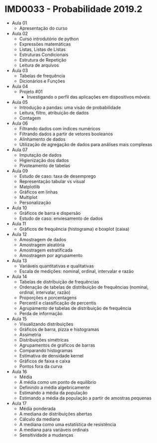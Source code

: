 # IMD0033 - Probabilidade 2019.2

- Aula 01
	- Apresentação do curso
- Aula 02
	- Curso introdutório de python
	- Expressões matemáticas
	- Listas, Listas de Listas
	- Estruturas Condicionais
	- Estrutura de Repetição
	- Leitura de arquivos
- Aula 03
	- Tabelas de frequência
	- Dicionários e Funções
- Aula 04
	- Projeto #01
		- Investigando o perfil das aplicações em dispositivos móveis
- Aula 05
	- Introdução a pandas: uma visão de probabilidade
	- Leitura, filtro, atribuição de dados
	- Contagem
- Aula 06
	- Filtrando dados com índices numéricos
	- Filtrando dados a partir de vetores booleanos
	- Alinhamento de dados
	- Utilização de agregação de dados para análises mais complexas
- Aula 07
	- Imputação de dados
	- Higienização dos dados
	- Pivoteamento de tabelas
- Aula 09
	- Estudo de caso: taxa de desemprego
	- Representação tabular vs visual
	- Matplotlib
	- Gráficos em linhas
	- Multiplot
	- Personalização 
- Aula 10
	- Gráficos de barra e dispersão
	- Estudo de caso: enviesamento de dados
- Aula 11
	- Gráficos de frequência (histograma) e boxplot (caixa)
- Aula 12
	- Amostragem de dados
	- Amostragem aleatória
	- Amostragem estratificada
	- Amostragem por agrupamento
- Aula 13
	- Variáveis quantitativas e qualitativas
	- Escala de medições: nominal, ordinal, intervalar e razão
- Aula 14
	- Tabelas de distribuição de frequências
	- Ordenação de tabelas de distribuição de frequências (nominal, ordinal, intervalar, razão)
	- Proporções e porcentagens
	- Percentil e classificação de percentis
	- Agrupamento de tabelas de distribuição de frequência
	- Perda de informação
- Aula 15
	- Visualizando distribuições
	- Gráficos de barra, pizza e histogramas
	- Assimetria
	- Distribuições simétricas
	- Agrupamentos de gráficos de barras
	- Comparando histogramas
	- Estimativa de densidade kernel
	- Gráficos de faixa e caixa
	- Pontos fora da curva
- Aula 16
	- Média
	- A média como um ponto de equilíbrio
	- Definindo a média algebricamente
	- Estimando a média da população
	- Estimando a média da população a partir de amostras pequenas
- Aula 17
	- Média ponderada
	- A mediana de distribuições abertas
	- Cálculo da mediana
	- A mediana como uma estatística de resistência
	- A mediana para variáveis ordinais
	- Sensitividade a mudanças
	



